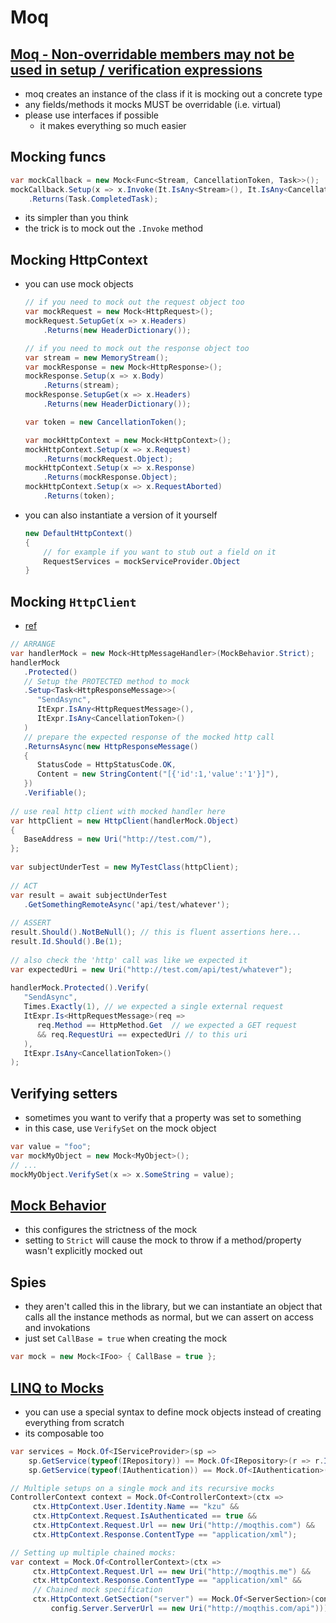 # Moq

## [Moq - Non-overridable members may not be used in setup / verification expressions](https://stackoverflow.com/questions/56905578/moq-non-overridable-members-may-not-be-used-in-setup-verification-expression)
- moq creates an instance of the class if it is mocking out a concrete type
- any fields/methods it mocks MUST be overridable (i.e. virtual)
- please use interfaces if possible
  - it makes everything so much easier

## Mocking funcs
```cs
var mockCallback = new Mock<Func<Stream, CancellationToken, Task>>();
mockCallback.Setup(x => x.Invoke(It.IsAny<Stream>(), It.IsAny<CancellationToken>()))
    .Returns(Task.CompletedTask);
```
  - its simpler than you think
  - the trick is to mock out the `.Invoke` method

## Mocking HttpContext
- you can use mock objects
    ```cs
    // if you need to mock out the request object too
    var mockRequest = new Mock<HttpRequest>();
    mockRequest.SetupGet(x => x.Headers)
        .Returns(new HeaderDictionary());

    // if you need to mock out the response object too
    var stream = new MemoryStream();
    var mockResponse = new Mock<HttpResponse>();
    mockResponse.Setup(x => x.Body)
        .Returns(stream);
    mockResponse.SetupGet(x => x.Headers)
        .Returns(new HeaderDictionary());

    var token = new CancellationToken();

    var mockHttpContext = new Mock<HttpContext>();
    mockHttpContext.Setup(x => x.Request)
        .Returns(mockRequest.Object);
    mockHttpContext.Setup(x => x.Response)
        .Returns(mockResponse.Object);
    mockHttpContext.Setup(x => x.RequestAborted)
        .Returns(token);
    ```
- you can also instantiate a version of it yourself
    ```cs
    new DefaultHttpContext()
    {
        // for example if you want to stub out a field on it
        RequestServices = mockServiceProvider.Object
    }
    ```

## Mocking `HttpClient`
- [ref](https://gingter.org/2018/07/26/how-to-mock-httpclient-in-your-net-c-unit-tests/)
```cs
// ARRANGE
var handlerMock = new Mock<HttpMessageHandler>(MockBehavior.Strict);
handlerMock
   .Protected()
   // Setup the PROTECTED method to mock
   .Setup<Task<HttpResponseMessage>>(
      "SendAsync",
      ItExpr.IsAny<HttpRequestMessage>(),
      ItExpr.IsAny<CancellationToken>()
   )
   // prepare the expected response of the mocked http call
   .ReturnsAsync(new HttpResponseMessage()
   {
      StatusCode = HttpStatusCode.OK,
      Content = new StringContent("[{'id':1,'value':'1'}]"),
   })
   .Verifiable();
 
// use real http client with mocked handler here
var httpClient = new HttpClient(handlerMock.Object)
{
   BaseAddress = new Uri("http://test.com/"),
};
 
var subjectUnderTest = new MyTestClass(httpClient);
 
// ACT
var result = await subjectUnderTest
   .GetSomethingRemoteAsync('api/test/whatever');
 
// ASSERT
result.Should().NotBeNull(); // this is fluent assertions here...
result.Id.Should().Be(1);
 
// also check the 'http' call was like we expected it
var expectedUri = new Uri("http://test.com/api/test/whatever");
 
handlerMock.Protected().Verify(
   "SendAsync",
   Times.Exactly(1), // we expected a single external request
   ItExpr.Is<HttpRequestMessage>(req =>
      req.Method == HttpMethod.Get  // we expected a GET request
      && req.RequestUri == expectedUri // to this uri
   ),
   ItExpr.IsAny<CancellationToken>()
);
```

## Verifying setters
- sometimes you want to verify that a property was set to something
- in this case, use `VerifySet` on the mock object
```cs
var value = "foo";
var mockMyObject = new Mock<MyObject>();
// ...
mockMyObject.VerifySet(x => x.SomeString = value);
```

## [Mock Behavior](https://github.com/Moq/moq4/wiki/Quickstart#customizing-mock-behavior)
- this configures the strictness of the mock
- setting to `Strict` will cause the mock to throw if a method/property wasn't explicitly mocked out

## Spies
- they aren't called this in the library, but we can instantiate an object that calls all the instance methods as normal, but we can assert on access and invokations
- just set `CallBase = true` when creating the mock
```cs
var mock = new Mock<IFoo> { CallBase = true };
```

## [LINQ to Mocks](https://github.com/Moq/moq4/wiki/Quickstart#linq-to-mocks)
- you can use a special syntax to define mock objects instead of creating everything from scratch
- its composable too
```cs
var services = Mock.Of<IServiceProvider>(sp =>
    sp.GetService(typeof(IRepository)) == Mock.Of<IRepository>(r => r.IsAuthenticated == true) &&
    sp.GetService(typeof(IAuthentication)) == Mock.Of<IAuthentication>(a => a.AuthenticationType == "OAuth"));

// Multiple setups on a single mock and its recursive mocks
ControllerContext context = Mock.Of<ControllerContext>(ctx =>
     ctx.HttpContext.User.Identity.Name == "kzu" &&
     ctx.HttpContext.Request.IsAuthenticated == true &&
     ctx.HttpContext.Request.Url == new Uri("http://moqthis.com") &&
     ctx.HttpContext.Response.ContentType == "application/xml");

// Setting up multiple chained mocks:
var context = Mock.Of<ControllerContext>(ctx =>
     ctx.HttpContext.Request.Url == new Uri("http://moqthis.me") &&
     ctx.HttpContext.Response.ContentType == "application/xml" &&
     // Chained mock specification
     ctx.HttpContext.GetSection("server") == Mock.Of<ServerSection>(config =>
         config.Server.ServerUrl == new Uri("http://moqthis.com/api")));
```